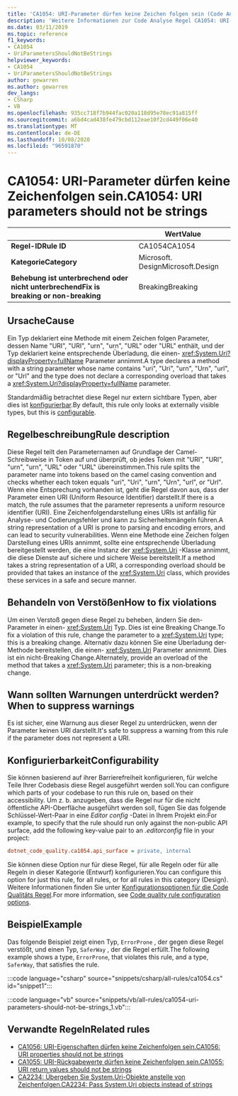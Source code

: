 ```yaml
---
title: 'CA1054: URI-Parameter dürfen keine Zeichen folgen sein (Code Analyse)'
description: 'Weitere Informationen zur Code Analyse Regel CA1054: URI-Parameter dürfen keine Zeichen folgen sein.'
ms.date: 03/11/2019
ms.topic: reference
f1_keywords:
- CA1054
- UriParametersShouldNotBeStrings
helpviewer_keywords:
- CA1054
- UriParametersShouldNotBeStrings
author: gewarren
ms.author: gewarren
dev_langs:
- CSharp
- VB
ms.openlocfilehash: 935cc718f7b944fac020a118d95e78ec91a815ff
ms.sourcegitcommit: a6bd4cad438fe479cbd112eae10f2cd449f06e40
ms.translationtype: MT
ms.contentlocale: de-DE
ms.lasthandoff: 10/08/2020
ms.locfileid: "96591870"
---
```

# <a name="ca1054-uri-parameters-should-not-be-strings"></a><span data-ttu-id="ccf58-103">CA1054: URI-Parameter dürfen keine Zeichenfolgen sein.</span><span class="sxs-lookup"><span data-stu-id="ccf58-103">CA1054: URI parameters should not be strings</span></span>

| | <span data-ttu-id="ccf58-104">Wert</span><span class="sxs-lookup"><span data-stu-id="ccf58-104">Value</span></span> |
|-|-|
| <span data-ttu-id="ccf58-105">**Regel-ID**</span><span class="sxs-lookup"><span data-stu-id="ccf58-105">**Rule ID**</span></span> |<span data-ttu-id="ccf58-106">CA1054</span><span class="sxs-lookup"><span data-stu-id="ccf58-106">CA1054</span></span>|
| <span data-ttu-id="ccf58-107">**Kategorie**</span><span class="sxs-lookup"><span data-stu-id="ccf58-107">**Category**</span></span> |<span data-ttu-id="ccf58-108">Microsoft. Design</span><span class="sxs-lookup"><span data-stu-id="ccf58-108">Microsoft.Design</span></span>|
| <span data-ttu-id="ccf58-109">**Behebung ist unterbrechend oder nicht unterbrechend**</span><span class="sxs-lookup"><span data-stu-id="ccf58-109">**Fix is breaking or non-breaking**</span></span> |<span data-ttu-id="ccf58-110">Breaking</span><span class="sxs-lookup"><span data-stu-id="ccf58-110">Breaking</span></span>|

## <a name="cause"></a><span data-ttu-id="ccf58-111">Ursache</span><span class="sxs-lookup"><span data-stu-id="ccf58-111">Cause</span></span>

<span data-ttu-id="ccf58-112">Ein Typ deklariert eine Methode mit einem Zeichen folgen Parameter, dessen Name "URI", "URI", "urn", "urn", "URL" oder "URL" enthält, und der Typ deklariert keine entsprechende Überladung, die einen- <xref:System.Uri?displayProperty=fullName> Parameter annimmt.</span><span class="sxs-lookup"><span data-stu-id="ccf58-112">A type declares a method with a string parameter whose name contains "uri", "Uri", "urn", "Urn", "url", or "Url" and the type does not declare a corresponding overload that takes a <xref:System.Uri?displayProperty=fullName> parameter.</span></span>

<span data-ttu-id="ccf58-113">Standardmäßig betrachtet diese Regel nur extern sichtbare Typen, aber dies ist [konfigurierbar](#configurability).</span><span class="sxs-lookup"><span data-stu-id="ccf58-113">By default, this rule only looks at externally visible types, but this is [configurable](#configurability).</span></span>

## <a name="rule-description"></a><span data-ttu-id="ccf58-114">Regelbeschreibung</span><span class="sxs-lookup"><span data-stu-id="ccf58-114">Rule description</span></span>

<span data-ttu-id="ccf58-115">Diese Regel teilt den Parameternamen auf Grundlage der Camel-Schreibweise in Token auf und überprüft, ob jedes Token mit "URI", "URI", "urn", "urn", "URL" oder "URL" übereinstimmen.</span><span class="sxs-lookup"><span data-stu-id="ccf58-115">This rule splits the parameter name into tokens based on the camel casing convention and checks whether each token equals "uri", "Uri", "urn", "Urn", "url", or "Url".</span></span> <span data-ttu-id="ccf58-116">Wenn eine Entsprechung vorhanden ist, geht die Regel davon aus, dass der Parameter einen URI (Uniform Resource Identifier) darstellt.</span><span class="sxs-lookup"><span data-stu-id="ccf58-116">If there is a match, the rule assumes that the parameter represents a uniform resource identifier (URI).</span></span> <span data-ttu-id="ccf58-117">Eine Zeichenfolgendarstellung eines URIs ist anfällig für Analyse- und Codierungsfehler und kann zu Sicherheitsmängeln führen.</span><span class="sxs-lookup"><span data-stu-id="ccf58-117">A string representation of a URI is prone to parsing and encoding errors, and can lead to security vulnerabilities.</span></span> <span data-ttu-id="ccf58-118">Wenn eine Methode eine Zeichen folgen Darstellung eines URIs annimmt, sollte eine entsprechende Überladung bereitgestellt werden, die eine Instanz der <xref:System.Uri> -Klasse annimmt, die diese Dienste auf sichere und sichere Weise bereitstellt.</span><span class="sxs-lookup"><span data-stu-id="ccf58-118">If a method takes a string representation of a URI, a corresponding overload should be provided that takes an instance of the <xref:System.Uri> class, which provides these services in a safe and secure manner.</span></span>

## <a name="how-to-fix-violations"></a><span data-ttu-id="ccf58-119">Behandeln von Verstößen</span><span class="sxs-lookup"><span data-stu-id="ccf58-119">How to fix violations</span></span>

<span data-ttu-id="ccf58-120">Um einen Verstoß gegen diese Regel zu beheben, ändern Sie den-Parameter in einen- <xref:System.Uri> Typ. Dies ist eine Breaking Change.</span><span class="sxs-lookup"><span data-stu-id="ccf58-120">To fix a violation of this rule, change the parameter to a <xref:System.Uri> type; this is a breaking change.</span></span> <span data-ttu-id="ccf58-121">Alternativ dazu können Sie eine Überladung der-Methode bereitstellen, die einen- <xref:System.Uri> Parameter annimmt. Dies ist ein nicht-Breaking Change.</span><span class="sxs-lookup"><span data-stu-id="ccf58-121">Alternately, provide an overload of the method that takes a <xref:System.Uri> parameter; this is a non-breaking change.</span></span>

## <a name="when-to-suppress-warnings"></a><span data-ttu-id="ccf58-122">Wann sollten Warnungen unterdrückt werden?</span><span class="sxs-lookup"><span data-stu-id="ccf58-122">When to suppress warnings</span></span>

<span data-ttu-id="ccf58-123">Es ist sicher, eine Warnung aus dieser Regel zu unterdrücken, wenn der Parameter keinen URI darstellt.</span><span class="sxs-lookup"><span data-stu-id="ccf58-123">It's safe to suppress a warning from this rule if the parameter does not represent a URI.</span></span>

## <a name="configurability"></a><span data-ttu-id="ccf58-124">Konfigurierbarkeit</span><span class="sxs-lookup"><span data-stu-id="ccf58-124">Configurability</span></span>

<span data-ttu-id="ccf58-125">Sie können basierend auf ihrer Barrierefreiheit konfigurieren, für welche Teile Ihrer Codebasis diese Regel ausgeführt werden soll.</span><span class="sxs-lookup"><span data-stu-id="ccf58-125">You can configure which parts of your codebase to run this rule on, based on their accessibility.</span></span> <span data-ttu-id="ccf58-126">Um z. b. anzugeben, dass die Regel nur für die nicht öffentliche API-Oberfläche ausgeführt werden soll, fügen Sie das folgende Schlüssel-Wert-Paar in eine *Editor config* -Datei in Ihrem Projekt ein:</span><span class="sxs-lookup"><span data-stu-id="ccf58-126">For example, to specify that the rule should run only against the non-public API surface, add the following key-value pair to an *.editorconfig* file in your project:</span></span>

```ini
dotnet_code_quality.ca1054.api_surface = private, internal
```

<span data-ttu-id="ccf58-127">Sie können diese Option nur für diese Regel, für alle Regeln oder für alle Regeln in dieser Kategorie (Entwurf) konfigurieren.</span><span class="sxs-lookup"><span data-stu-id="ccf58-127">You can configure this option for just this rule, for all rules, or for all rules in this category (Design).</span></span> <span data-ttu-id="ccf58-128">Weitere Informationen finden Sie unter [Konfigurationsoptionen für die Code Qualitäts Regel](../code-quality-rule-options.md).</span><span class="sxs-lookup"><span data-stu-id="ccf58-128">For more information, see [Code quality rule configuration options](../code-quality-rule-options.md).</span></span>

## <a name="example"></a><span data-ttu-id="ccf58-129">Beispiel</span><span class="sxs-lookup"><span data-stu-id="ccf58-129">Example</span></span>

<span data-ttu-id="ccf58-130">Das folgende Beispiel zeigt einen Typ, `ErrorProne` , der gegen diese Regel verstößt, und einen Typ, `SaferWay` , der die Regel erfüllt.</span><span class="sxs-lookup"><span data-stu-id="ccf58-130">The following example shows a type, `ErrorProne`, that violates this rule, and a type, `SaferWay`, that satisfies the rule.</span></span>

:::code language="csharp" source="snippets/csharp/all-rules/ca1054.cs" id="snippet1":::

:::code language="vb" source="snippets/vb/all-rules/ca1054-uri-parameters-should-not-be-strings_1.vb":::

## <a name="related-rules"></a><span data-ttu-id="ccf58-131">Verwandte Regeln</span><span class="sxs-lookup"><span data-stu-id="ccf58-131">Related rules</span></span>

- [<span data-ttu-id="ccf58-132">CA1056: URI-Eigenschaften dürfen keine Zeichenfolgen sein.</span><span class="sxs-lookup"><span data-stu-id="ccf58-132">CA1056: URI properties should not be strings</span></span>](ca1056.md)
- [<span data-ttu-id="ccf58-133">CA1055: URI-Rückgabewerte dürfen keine Zeichenfolgen sein.</span><span class="sxs-lookup"><span data-stu-id="ccf58-133">CA1055: URI return values should not be strings</span></span>](ca1055.md)
- [<span data-ttu-id="ccf58-134">CA2234: Übergeben Sie System.Uri-Objekte anstelle von Zeichenfolgen.</span><span class="sxs-lookup"><span data-stu-id="ccf58-134">CA2234: Pass System.Uri objects instead of strings</span></span>](ca2234.md)
